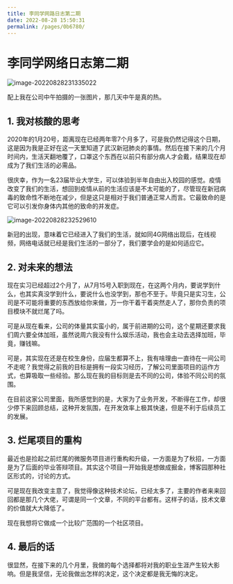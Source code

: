 ```yaml
---
title: 李同学网路日志第二期
date: 2022-08-28 15:50:31
permalink: /pages/0b6780/
---
```


# 李同学网络日志第二期

![image-20220828231335022](https://img.llwstu.com/img/202208282313411.png)

配上我在公司中午拍摄的一张图片，那几天中午是真的热。

<!-- more -->



## 1. 我对核酸的思考

2020年的1月20号，距离现在已经两年零7个月多了，可是我仍然记得这个日期，这是因为我是正好在这一天里知道了武汉新冠肺炎的事情。然后在接下来的几个月时间内，生活天翻地覆了，口罩这个东西在以前只有部分病人才会戴，结果现在却成为了我们生活的必需品。

很庆幸，作为一名23届毕业大学生，可以体验到半年自由出入校园的感觉。疫情改变了我们的生活，想回到疫情从前的生活应该是不太可能的了，尽管现在新冠病毒的致命性不断地在减少，但是这只是相对于我们普通正常人而言。它最致命的是它可以引发你身体内其他的致命的并发症。

![image-20220828232529610](https://img.llwstu.com/img/202208282325451.png)

新冠的出现，意味着它已经进入了我们的生活，就如同4G网络出现后，在线视频，网络电话就已经是我们生活的一部分了，我们要学会的是如何适应它。



## 2. 对未来的想法

现在实习已经超过2个月了，从7月15号入职到现在，在这两个月内，要说学到什么，也其实真没学到什么，要说什么也没学到，那也不至于。毕竟只是实习生，公司是不可能将重要的东西放给你来做，万一你干着干着突然走人了，那你负责的项目模块不就烂尾了吗。  

可是从现在看来，公司的体量其实蛮小的，属于前进期的公司，这个星期还要求我们周六要全体加班，虽然说周六我没有什么娱乐活动，我也会主动去选择加班，毕竟，赚钱嘛。  

可是，其实现在还是在校生身份，应届生都算不上，我有啥理由一直待在一间公司不走呢？我觉得之前我的目标是拥有一段实习经历，了解公司里面项目的运作方式，也算吸取一些经验。那么现在我的目标则是去不同的公司，体验不同公司的氛围。  

在目前这家公司里面，我所感觉到的是，大家为了业务开发，不断得在工作，却很少停下来回顾总结，这种开发氛围，在开发效率上极其快速，但是不利于后续员工的发展。  



## 3. 烂尾项目的重构

最近也是捡起之前烂尾的微服务项目进行重构和升级，一方面是为了秋招，一方面是为了后面的毕业答辩项目。其实这个项目一开始我是想做成掘金，博客园那种社区形式的，讨论的方式。 

可是现在我改变主意了，我觉得像这种技术论坛，已经太多了，主要的作者来来回回都是那几个大佬，可谓是同一个文章，不同的平台都有。这样子的话，技术文章的价值就大大降低了。  

现在我想将它做成一个比较广范围的一个社区项目。  



## 4. 最后的话

很显然，在接下来的几个月里，我做的每个选择都将对我的职业生涯产生较大影响。但是我坚信，无论我做出怎样的决定，这个决定都是我无悔的决定。
